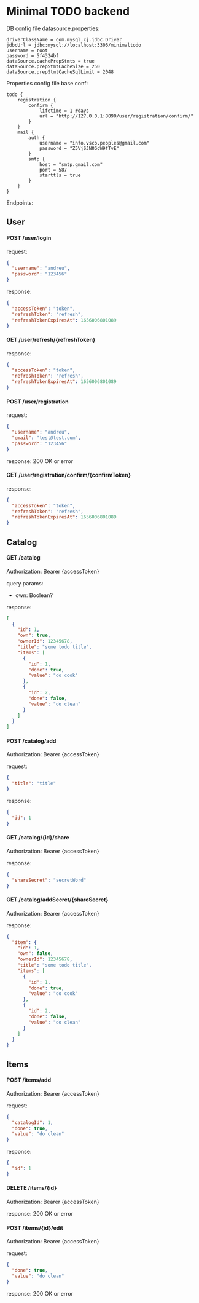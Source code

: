 # Minimal TODO backend

DB config file datasource.properties:
```
driverClassName = com.mysql.cj.jdbc.Driver
jdbcUrl = jdbc:mysql://localhost:3306/minimaltodo
username = root
password = 5f4324bf
dataSource.cachePrepStmts = true
dataSource.prepStmtCacheSize = 250
dataSource.prepStmtCacheSqlLimit = 2048
```

Properties config file base.conf:
```
todo {
    registration {
        confirm {
            lifetime = 1 #days
            url = "http://127.0.0.1:8090/user/registration/confirm/"
        }
    }
    mail {
        auth {
            username = "info.vsco.peoples@gmail.com"
            password = "Z5VjSJN8GcW9fTvE"
        }
        smtp {
            host = "smtp.gmail.com"
            port = 587
            starttls = true
        }
    }
}
```

Endpoints:

## User

#### POST /user/login

request:
```json
{
  "username": "andreu",
  "password": "123456"
}
```

response:
```json
{
  "accessToken": "token",
  "refreshToken": "refresh",
  "refreshTokenExpiresAt": 1656006801089
}
```

#### GET /user/refresh/{refreshToken}

response:
```json
{
  "accessToken": "token",
  "refreshToken": "refresh",
  "refreshTokenExpiresAt": 1656006801089
}
```

#### POST /user/registration

request:
```json
{
  "username": "andreu",
  "email": "test@test.com",
  "password": "123456"
}
```

response: 200 OK or error

#### GET /user/registration/confirm/{confirmToken}
response:
```json
{
  "accessToken": "token",
  "refreshToken": "refresh",
  "refreshTokenExpiresAt": 1656006801089
}
```

## Catalog

#### GET /catalog
Authorization: Bearer {accessToken}

query params:
* own: Boolean?

response:
```json
[
  {
    "id": 1,
    "own": true,
    "ownerId": 12345678,
    "title": "some todo title",
    "items": [
      {
        "id": 1,
        "done": true,
        "value": "do cook"
      },
      {
        "id": 2,
        "done": false,
        "value": "do clean"
      }
    ]
  }
]
```

#### POST /catalog/add
Authorization: Bearer {accessToken}

request:
```json
{
  "title": "title"
}
```

response:
```json
{
  "id": 1
}
```

#### GET /catalog/{id}/share
Authorization: Bearer {accessToken}

response:
```json
{
  "shareSecret": "secretWord"
}
```

#### GET /catalog/addSecret/{shareSecret}
Authorization: Bearer {accessToken}

response:
```json
{
  "item": {
    "id": 1,
    "own": false,
    "ownerId": 12345678,
    "title": "some todo title",
    "items": [
      {
        "id": 1,
        "done": true,
        "value": "do cook"
      },
      {
        "id": 2,
        "done": false,
        "value": "do clean"
      }
    ]
  }
}
```

## Items

#### POST /items/add
Authorization: Bearer {accessToken}

request:
```json
{
  "catalogId": 1,
  "done": true,
  "value": "do clean"
}
```

response:
```json
{
  "id": 1
}
```

#### DELETE /items/{id}
Authorization: Bearer {accessToken}

response: 200 OK or error

#### POST /items/{id}/edit
Authorization: Bearer {accessToken}

request:
```json
{
  "done": true,
  "value": "do clean"
}
```

response: 200 OK or error